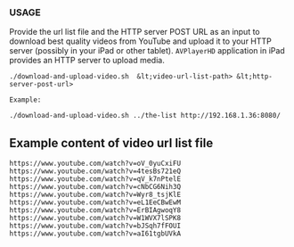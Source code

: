 ### USAGE
 
Provide the url list file and the HTTP server POST URL as an input to download best quality videos from YouTube and upload it to your HTTP server (possibly in your iPad or other tablet). `AVPlayerHD` application in iPad provides an HTTP server to upload media.

```
./download-and-upload-video.sh  &lt;video-url-list-path> &lt;http-server-post-url>

Example:

./download-and-upload-video.sh ../the-list http://192.168.1.36:8080/
```

## Example content of video url list file 

```
https://www.youtube.com/watch?v=oV_0yuCxiFU
https://www.youtube.com/watch?v=4tesBs721eQ
https://www.youtube.com/watch?v=qV_k7nPtelE
https://www.youtube.com/watch?v=cNbCG6Nih3Q
https://www.youtube.com/watch?v=Wyr8_tsjKlE
https://www.youtube.com/watch?v=eL1EeCBwEwM
https://www.youtube.com/watch?v=ErBIAgwoqY8
https://www.youtube.com/watch?v=W1WVX7lSPK8
https://www.youtube.com/watch?v=bJSqh7fFOUI
https://www.youtube.com/watch?v=aI61tgbUVkA
```

